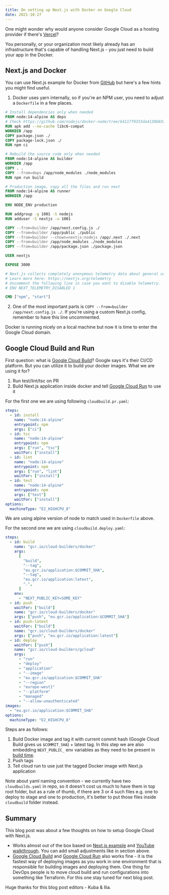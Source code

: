 ```yaml
---
title: On setting up Next.js with Docker on Google Cloud
date: 2021-10-27
---
```


One might wonder why would anyone consider Google Cloud as a hosting provider if there's [Vercel](https://vercel.com/)?

You personally, or your organization most likely already has an infrastructure that's
capable of handling Next.js - you just need to build your app in the Docker.

## Next.js and Docker

You can use Next.js example for Docker from [GitHub](https://github.com/vercel/next.js/tree/canary/examples/with-docker) but here's a few hints you might find useful.

1. Docker uses yarn internally, so if you're an NPM user, you need to adjust a `Dockerfile` in a few places.

```dockerfile
# Install dependencies only when needed
FROM node:14-alpine AS deps
# Check https://github.com/nodejs/docker-node/tree/b4117f9333da4138b03a546ec926ef50a31506c3#nodealpine to understand why libc6-compat might be needed.
RUN apk add --no-cache libc6-compat
WORKDIR /app
COPY package.json ./
COPY package-lock.json ./
RUN npm ci

# Rebuild the source code only when needed
FROM node:14-alpine AS builder
WORKDIR /app
COPY . .
COPY --from=deps /app/node_modules ./node_modules
RUN npm run build

# Production image, copy all the files and run next
FROM node:14-alpine AS runner
WORKDIR /app

ENV NODE_ENV production

RUN addgroup -g 1001 -S nodejs
RUN adduser -S nextjs -u 1001

COPY --from=builder /app/next.config.js ./
COPY --from=builder /app/public ./public
COPY --from=builder --chown=nextjs:nodejs /app/.next ./.next
COPY --from=builder /app/node_modules ./node_modules
COPY --from=builder /app/package.json ./package.json

USER nextjs

EXPOSE 3000

# Next.js collects completely anonymous telemetry data about general usage.
# Learn more here: https://nextjs.org/telemetry
# Uncomment the following line in case you want to disable telemetry.
# ENV NEXT_TELEMETRY_DISABLED 1

CMD ["npm", "start"]
```

2. One of the most important parts is `COPY --from=builder /app/next.config.js ./`.
   If you're using a custom Next.js config, remember to have this line uncommented.

Docker is running nicely on a local machine but now it is time to enter the Google Cloud domain.

## Google Cloud Build and Run

First question: what is [Google Cloud Build](https://cloud.google.com/build)? Google says it's their CI/CD platform.
But you can utilize it to build your docker images. What we are using it for?

1. Run test/lint/tsc on PR
2. Build Next.js application inside docker and tell [Google Cloud Run](https://cloud.google.com/run/) to use it

For the first one we are using following `cloudbuild.pr.yaml`:

```yaml
steps:
  - id: install
    name: "node:14-alpine"
    entrypoint: npm
    args: ["ci"]
  - id: tsc
    name: "node:14-alpine"
    entrypoint: npm
    args: ["run", "tsc"]
    waitFor: ["install"]
  - id: lint
    name: "node:14-alpine"
    entrypoint: npm
    args: ["run", "lint"]
    waitFor: ["install"]
  - id: test
    name: "node:14-alpine"
    entrypoint: npm
    args: ["test"]
    waitFor: ["install"]
options:
  machineType: "E2_HIGHCPU_8"
```

We are using alpine version of node to match used in `Dockerfile` above.

For the second one we are using `cloudbuild.deploy.yaml`:

```yaml
steps:
  - id: build
    name: "gcr.io/cloud-builders/docker"
    args:
      [
        "build",
        "--tag",
        "eu.gcr.io/application:$COMMIT_SHA",
        "--tag",
        "eu.gcr.io/application:latest",
        ".",
      ]
    env:
      - "NEXT_PUBLIC_KEY=SOME_KEY"
  - id: push
    waitFor: ["build"]
    name: "gcr.io/cloud-builders/docker"
    args: ["push", "eu.gcr.io/application:$COMMIT_SHA"]
  - id: push-latest
    waitFor: ["build"]
    name: "gcr.io/cloud-builders/docker"
    args: ["push", "eu.gcr.io/application:latest"]
  - id: deploy
    waitFor: ["push"]
    name: "gcr.io/cloud-builders/gcloud"
    args:
      - "run"
      - "deploy"
      - "application"
      - "--image"
      - "eu.gcr.io/application:$COMMIT_SHA"
      - "--region"
      - "europe-west1"
      - "--platform"
      - "managed"
      - "--allow-unauthenticated"
images:
  - "eu.gcr.io/application:$COMMIT_SHA"
options:
  machineType: "E2_HIGHCPU_8"
```

Steps are as follows:

1. Build Docker image and tag it with current commit hash (Google Cloud Build gives us `$COMMIT_SHA`) + latest tag. In this step we are also embedding `NEXT_PUBLIC_` env variables as they need to be present in [build time](https://nextjs.org/docs/basic-features/environment-variables#exposing-environment-variables-to-the-browser).
2. Push tags
3. Tell cloud run to use just the tagged Docker image with Next.js application

Note about yaml naming convention - we currently have two `cloudbuilds.yaml` in repo, so it doesn't cost us much to have them in top root folder, but as a rule of thumb, if there are 3 or 4 such files e.g. one to deploy to stage and one to production, it's better to put those files inside `cloudbuild` folder instead.

## Summary

This blog post was about a few thoughts on how to setup Google Cloud with Next.js.

- Works almost out of the box based on [Next.js example](https://github.com/vercel/next.js/tree/canary/examples/with-docker) and [YouTube walkthrough](https://www.youtube.com/watch?v=Pd2tVxhFnO4). You can add small adjustments like in section above.
- [Google Cloud Build](https://cloud.google.com/build) and [Google Cloud Run](https://cloud.google.com/run/) also works fine - it is the fastest way of deploying images as you work in one environment that is responsible for building images and deploying them. One thing for DevOps people is to move cloud build and run configurations into something like Terraform. For this one stay tuned for next blog post.

Huge thanks for this blog post editors - Kuba & Ilia.
